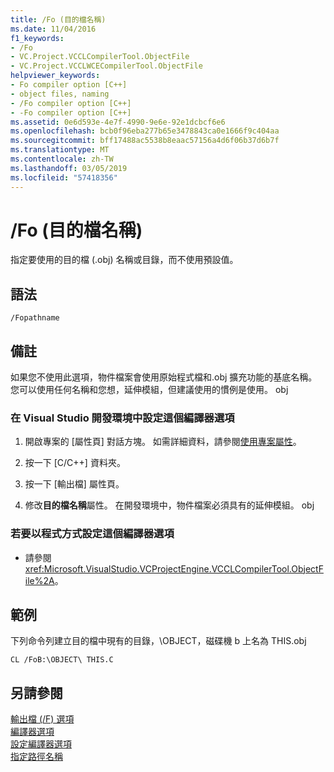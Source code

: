 ```yaml
---
title: /Fo (目的檔名稱)
ms.date: 11/04/2016
f1_keywords:
- /Fo
- VC.Project.VCCLCompilerTool.ObjectFile
- VC.Project.VCCLWCECompilerTool.ObjectFile
helpviewer_keywords:
- Fo compiler option [C++]
- object files, naming
- /Fo compiler option [C++]
- -Fo compiler option [C++]
ms.assetid: 0e6d593e-4e7f-4990-9e6e-92e1dcbcf6e6
ms.openlocfilehash: bcb0f96eba277b65e3478843ca0e1666f9c404aa
ms.sourcegitcommit: bff17488ac5538b8eaac57156a4d6f06b37d6b7f
ms.translationtype: MT
ms.contentlocale: zh-TW
ms.lasthandoff: 03/05/2019
ms.locfileid: "57418356"
---
```

# <a name="fo-object-file-name"></a>/Fo (目的檔名稱)

指定要使用的目的檔 (.obj) 名稱或目錄，而不使用預設值。

## <a name="syntax"></a>語法

```
/Fopathname
```

## <a name="remarks"></a>備註

如果您不使用此選項，物件檔案會使用原始程式檔和.obj 擴充功能的基底名稱。 您可以使用任何名稱和您想，延伸模組，但建議使用的慣例是使用。 obj

### <a name="to-set-this-compiler-option-in-the-visual-studio-development-environment"></a>在 Visual Studio 開發環境中設定這個編譯器選項

1. 開啟專案的 [屬性頁]  對話方塊。 如需詳細資料，請參閱[使用專案屬性](../../ide/working-with-project-properties.md)。

1. 按一下 [C/C++]  資料夾。

1. 按一下 [輸出檔]  屬性頁。

1. 修改**目的檔名稱**屬性。  在開發環境中，物件檔案必須具有的延伸模組。 obj

### <a name="to-set-this-compiler-option-programmatically"></a>若要以程式方式設定這個編譯器選項

- 請參閱 <xref:Microsoft.VisualStudio.VCProjectEngine.VCCLCompilerTool.ObjectFile%2A>。

## <a name="example"></a>範例

下列命令列建立目的檔中現有的目錄，\OBJECT，磁碟機 b 上名為 THIS.obj

```
CL /FoB:\OBJECT\ THIS.C
```

## <a name="see-also"></a>另請參閱

[輸出檔 (/F) 選項](../../build/reference/output-file-f-options.md)<br/>
[編譯器選項](../../build/reference/compiler-options.md)<br/>
[設定編譯器選項](../../build/reference/setting-compiler-options.md)<br/>
[指定路徑名稱](../../build/reference/specifying-the-pathname.md)
